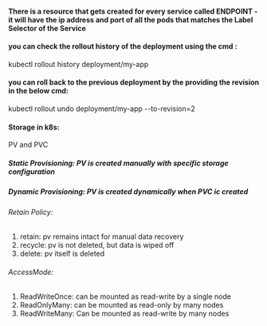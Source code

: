 #### There is a resource that gets created for every service called  ENDPOINT - it will have the ip address and port of all the pods that matches the Label Selector of the Service

#### you can check the rollout history of the deployment using the cmd :
  kubectl rollout history deployment/my-app

#### you can roll back to the previous deployment by the providing the revision in the below cmd:
  kubectl rollout undo deployment/my-app --to-revision=2 


#### Storage in k8s:
  PV and PVC 
  ##### Static Provisioning: PV is created manually with specific storage configuration
  ##### Dynamic Provisioning: PV is created dynamically when PVC ic created

  ###### Retain Policy:
  1. retain: pv remains intact for manual data recovery
  2. recycle: pv is not deleted, but data is wiped off
  3. delete: pv itself is deleted

  ###### AccessMode:
  1. ReadWriteOnce: can be mounted as read-write by a single node
  2. ReadOnlyMany: can be mounted as read-only by many nodes
  3. ReadWriteMany: Can be mounted as read-write by many nodes

